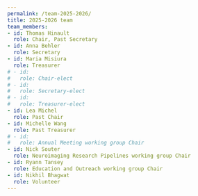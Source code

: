 ```yaml
---
permalink: /team-2025-2026/
title: 2025-2026 team
team_members:
- id: Thomas Hinault
  role: Chair, Past Secretary
- id: Anna Behler
  role: Secretary
- id: Maria Misiura
  role: Treasurer
# - id: 
#   role: Chair-elect
# - id: 
#   role: Secretary-elect
# - id: 
#   role: Treasurer-elect
- id: Lea Michel
  role: Past Chair
- id: Michelle Wang
  role: Past Treasurer
# - id: 
#   role: Annual Meeting working group Chair
- id: Nick Souter
  role: Neuroimaging Research Pipelines working group Chair
- id: Ryann Tansey
  role: Education and Outreach working group Chair
- id: Nikhil Bhagwat
  role: Volunteer
---
```


